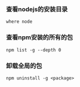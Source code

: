### 查看nodejs的安装目录
`where node`

### 查看npm安装的所有的包
`npm list -g --depth 0`

### 卸载全局的包
`npm uninstall -g <package>`